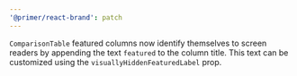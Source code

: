 ```yaml
---
'@primer/react-brand': patch
---
```


`ComparisonTable` featured columns now identify themselves to screen readers by appending the text `featured` to the column title. This text can be customized using the `visuallyHiddenFeaturedLabel` prop.
